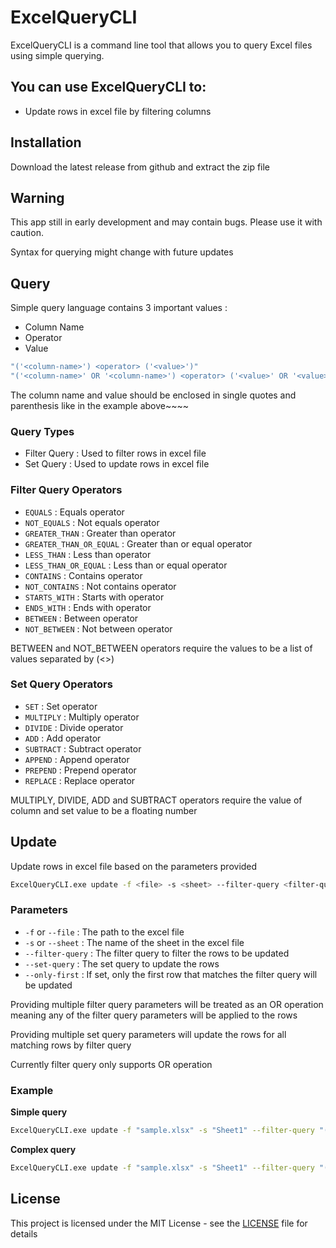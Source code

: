 ﻿# ExcelQueryCLI

ExcelQueryCLI is a command line tool that allows you to query Excel files using simple querying.

## You can use ExcelQueryCLI to:

- Update rows in excel file by filtering columns

## Installation

Download the latest release from github and extract the zip file

## Warning
This app still in early development and may contain bugs. Please use it with caution.

Syntax for querying might change with future updates

## Query

Simple query language contains 3 important values :

- Column Name
- Operator
- Value

```bash
"('<column-name>') <operator> ('<value>')"
"('<column-name>' OR '<column-name>') <operator> ('<value>' OR '<value>')"
```

The column name and value should be enclosed in single quotes and parenthesis like in the example above~~~~

### Query Types

- Filter Query : Used to filter rows in excel file
- Set Query : Used to update rows in excel file

### Filter Query Operators

- `EQUALS` : Equals operator
- `NOT_EQUALS` : Not equals operator
- `GREATER_THAN` : Greater than operator
- `GREATER_THAN_OR_EQUAL` : Greater than or equal operator
- `LESS_THAN` : Less than operator
- `LESS_THAN_OR_EQUAL` : Less than or equal operator
- `CONTAINS` : Contains operator
- `NOT_CONTAINS` : Not contains operator
- `STARTS_WITH` : Starts with operator
- `ENDS_WITH` : Ends with operator
- `BETWEEN` : Between operator
- `NOT_BETWEEN` : Not between operator

BETWEEN and NOT_BETWEEN operators require the values to be a list of values separated by (<>)
 
### Set Query Operators

- `SET` : Set operator
- `MULTIPLY` : Multiply operator
- `DIVIDE` : Divide operator
- `ADD` : Add operator
- `SUBTRACT` : Subtract operator
- `APPEND` : Append operator
- `PREPEND` : Prepend operator
- `REPLACE` : Replace operator

MULTIPLY, DIVIDE, ADD and SUBTRACT operators require the value of column and set value to be a floating number


[//]: # (## Delete )

[//]: # (Delete rows in excel file based on the parameters provided)

[//]: # (```bash)

[//]: # (ExcelQueryCLI.exe delete -f <file> -s <sheet> --filter-query <filter-query> --only-first <only-first>)

[//]: # (```)

[//]: # (### Parameters)

[//]: # (- `-f` or `--file` : The path to the excel file)

[//]: # (- `-s` or `--sheet` : The name of the sheet in the excel file)

[//]: # (- `--filter-query` : The filter query to filter the rows to be deleted)

[//]: # (- `--only-first` : If set, only the first row that matches the filter query will be deleted)

[//]: # ()

[//]: # (### Example)

[//]: # (```bash)

[//]: # (ExcelQueryCLI.exe delete -f "sample.xlsx" -s "Sheet1" --filter-query "'Name' EQUALS 'John Doe'")

[//]: # (```)

## Update

Update rows in excel file based on the parameters provided

```bash
ExcelQueryCLI.exe update -f <file> -s <sheet> --filter-query <filter-query> --set-query <set-query> --only-first <only-first>
```

### Parameters

- `-f` or `--file` : The path to the excel file
- `-s` or `--sheet` : The name of the sheet in the excel file
- `--filter-query` : The filter query to filter the rows to be updated
- `--set-query` : The set query to update the rows
- `--only-first` : If set, only the first row that matches the filter query will be updated

Providing multiple filter query parameters will be treated as an OR operation meaning any of the filter query parameters will be applied to the rows

Providing multiple set query parameters will update the rows for all matching rows by filter query

Currently filter query only supports OR operation 
### Example

**Simple query**
```bash
ExcelQueryCLI.exe update -f "sample.xlsx" -s "Sheet1" --filter-query "('Name') EQUALS ('John Doe')" --set-query "('Age') SET ('30')"
```

**Complex query**
```bash
ExcelQueryCLI.exe update -f "sample.xlsx" -s "Sheet1" --filter-query "('Name' OR 'Surname' OR 'Fullname') NOT_EQUALS ('John' OR 'Mark' OR 'Justin')" --set-query "('Age') SET ('30')" --set-query "('UserPermission') SET ('3')"
```

## License

This project is licensed under the MIT License - see the [LICENSE](LICENSE) file for details